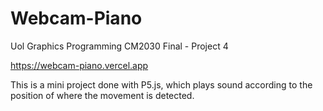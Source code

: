 # Webcam-Piano
Uol Graphics Programming CM2030 Final - Project 4

https://webcam-piano.vercel.app

This is a mini project done with P5.js, which plays sound according to the position of where the movement is detected.
